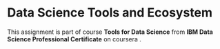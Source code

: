 # Data Science Tools and Ecosystem
This assignment is part of course **Tools for Data Science** from **IBM Data Science Professional Certificate** on coursera .
